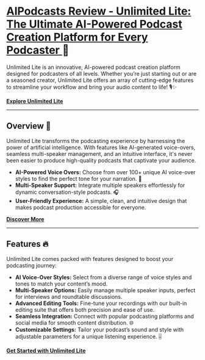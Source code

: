 # [AIPodcasts Review - Unlimited Lite: The Ultimate AI-Powered Podcast Creation Platform for Every Podcaster ](https://jvz7.com/c/1708809/416530/) 🚀

Unlimited Lite is an innovative, AI-powered podcast creation platform designed for podcasters of all levels. Whether you’re just starting out or are a seasoned creator, Unlimited Lite offers an array of cutting-edge features to streamline your workflow and bring your audio content to life! 🎙️✨

**[Explore Unlimited Lite](https://jvz7.com/c/1708809/416530/)**

---

## Overview 📖

Unlimited Lite transforms the podcasting experience by harnessing the power of artificial intelligence. With features like AI-generated voice-overs, seamless multi-speaker management, and an intuitive interface, it's never been easier to produce high-quality podcasts that captivate your audience.

- **AI-Powered Voice Overs:** Choose from over 100+ unique AI voice-over styles to find the perfect tone for your narration. 🎤
- **Multi-Speaker Support:** Integrate multiple speakers effortlessly for dynamic conversation-style podcasts. 🎧
- **User-Friendly Experience:** A simple, clean, and intuitive design that makes podcast production accessible for everyone.

**[Discover More](https://jvz7.com/c/1708809/416530/)**

---

## Features 🔥

Unlimited Lite comes packed with features designed to boost your podcasting journey:

- **AI Voice-Over Styles:** Select from a diverse range of voice styles and tones to match your content’s mood.
- **Multi-Speaker Options:** Easily manage multiple speaker inputs, perfect for interviews and roundtable discussions.
- **Advanced Editing Tools:** Fine-tune your recordings with our built-in editing suite that offers both precision and ease of use.
- **Seamless Integration:** Connect with popular podcasting platforms and social media for smooth content distribution. 🌐
- **Customizable Settings:** Tailor your podcast’s sound and style with adjustable parameters for a unique listening experience. 🎚️

**[Get Started with Unlimited Lite](https://jvz7.com/c/1708809/416530/)**

